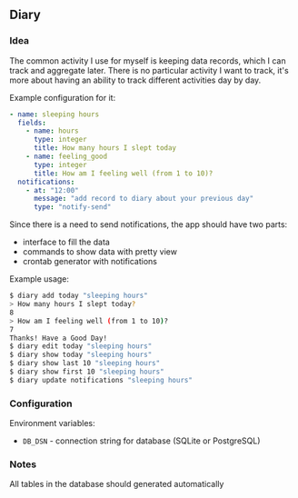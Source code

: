 ## Diary

### Idea

The common activity I use for myself is keeping data records, which I can track and aggregate later. There is no particular activity I want to track, it's more about having an ability to track different activities day by day.

Example configuration for it:

```yaml
- name: sleeping hours
  fields:
    - name: hours
      type: integer
      title: How many hours I slept today
    - name: feeling_good
      type: integer
      title: How am I feeling well (from 1 to 10)?
  notifications:
    - at: "12:00"
      message: "add record to diary about your previous day"
      type: "notify-send"
```

Since there is a need to send notifications, the app should have two parts:

- interface to fill the data
- commands to show data with pretty view
- crontab generator with notifications

Example usage:

```bash
$ diary add today "sleeping hours"
> How many hours I slept today?
8
> How am I feeling well (from 1 to 10)?
7
Thanks! Have a Good Day!
$ diary edit today "sleeping hours"
$ diary show today "sleeping hours"
$ diary show last 10 "sleeping hours"
$ diary show first 10 "sleeping hours"
$ diary update notifications "sleeping hours"
```

### Configuration

Environment variables:

- `DB_DSN` - connection string for database (SQLite or PostgreSQL)

### Notes

All tables in the database should generated automatically
